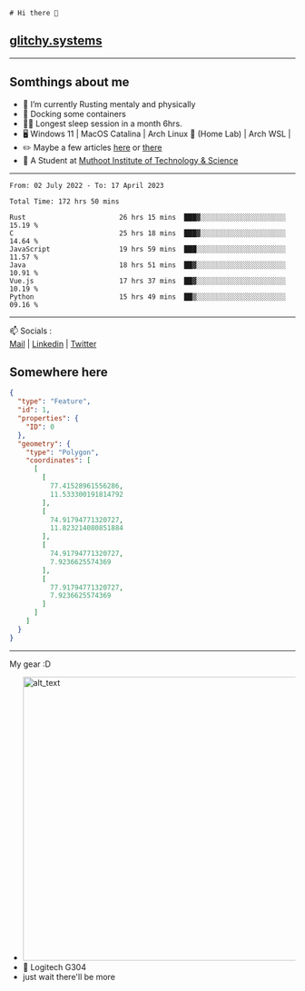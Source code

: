 ```
# Hi there 👋
```
## [glitchy.systems](https://glitchy.systems)
---

## Somthings about me



- 🌱 I’m currently Rusting mentaly and physically
- 🐋 Docking some containers
- 😶‍🌫️ Longest sleep session in a month 6hrs.
- 🖥️ Windows 11 | MacOS Catalina | Arch Linux 🦩 (Home Lab) | Arch WSL |
- ✏️ Maybe a few articles [here](https://medium.com/@advaithnarayanan8) or [there](https://medium.com/@advaithnarayanan8)
- 📑 A Student at [Muthoot Institute of Technology & Science](https://mgmits.ac.in/)



---

<!--START_SECTION:waka-->

```text
From: 02 July 2022 - To: 17 April 2023

Total Time: 172 hrs 50 mins

Rust                       26 hrs 15 mins  ███▓░░░░░░░░░░░░░░░░░░░░░   15.19 %
C                          25 hrs 18 mins  ███▓░░░░░░░░░░░░░░░░░░░░░   14.64 %
JavaScript                 19 hrs 59 mins  ███░░░░░░░░░░░░░░░░░░░░░░   11.57 %
Java                       18 hrs 51 mins  ██▓░░░░░░░░░░░░░░░░░░░░░░   10.91 %
Vue.js                     17 hrs 37 mins  ██▓░░░░░░░░░░░░░░░░░░░░░░   10.19 %
Python                     15 hrs 49 mins  ██▒░░░░░░░░░░░░░░░░░░░░░░   09.16 %
```

<!--END_SECTION:waka-->

---

📫 Socials :<br>
[Mail](mailto:advaithnarayanan8@gmail.com) | [Linkedin](https://www.linkedin.com/in/advaith-narayanan-a72152214/) | [Twitter](https://twitter.com/advaithnarayan)

## Somewhere here

```geojson
{
  "type": "Feature",
  "id": 1,
  "properties": {
    "ID": 0
  },
  "geometry": {
    "type": "Polygon",
    "coordinates": [
      [
        [
          77.41528961556286,
          11.533300191814792
        ],
        [
          74.91794771320727,
          11.823214080851884
        ],
        [
          74.91794771320727,
          7.9236625574369
        ],
        [
          77.91794771320727,
          7.9236625574369
        ]
      ]
    ]
  }
}
```


--- 
My gear :D

- [<img alt="alt_text" width="500px" src="https://valid.x86.fr/cache/banner/xv24bv-6.png" />](https://valid.x86.fr/xv24bv)
- 🐁 Logitech G304
- just wait there'll be more

